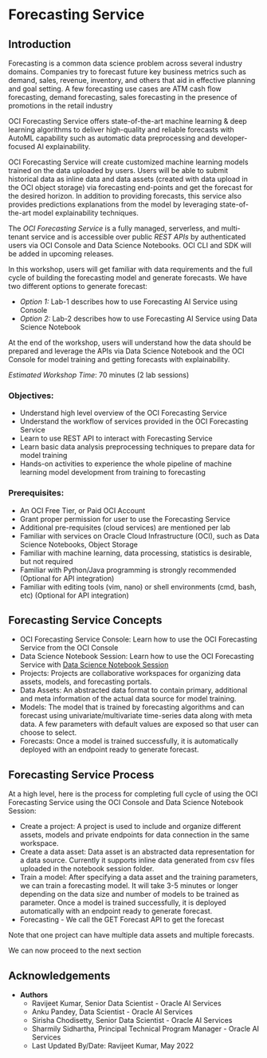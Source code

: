 # Forecasting Service

## Introduction

Forecasting is a common data science problem across several industry domains. Companies try to forecast future key business metrics such as demand, sales, revenue, inventory, and others that aid in effective planning and goal setting. A few forecasting use cases are ATM cash flow forecasting, demand forecasting, sales forecasting in the presence of promotions in the retail industry

OCI Forecasting Service offers state-of-the-art machine learning & deep learning algorithms to deliver high-quality and reliable forecasts with AutoML capability such as automatic data preprocessing and developer-focused AI explainability. 

OCI Forecasting Service will create customized machine learning models trained on the data uploaded by users. Users will be able to submit historical data as inline data and data assets (created with data upload in the OCI object storage) via forecasting end-points and get the forecast for the desired horizon. In addition to providing forecasts, this service also provides predictions explanations from the model by leveraging state-of-the-art model explainability techniques.
 
The *OCI Forecasting Service* is a fully managed, serverless, and multi-tenant service and is accessible over public *REST APIs* by authenticated users via OCI Console and Data Science Notebooks. OCI CLI and SDK will be added in upcoming releases.

In this workshop, users will get familiar with data requirements and the full cycle of building the forecasting model and generate forecasts. We have two different options to generate forecast:
- *Option 1:* Lab-1 describes how to use Forecasting AI Service using Console 
- *Option 2:* Lab-2 describes how to use Forecasting AI Service using Data Science Notebook

At the end of the workshop, users will understand how the data should be prepared and leverage the APIs via Data Science Notebook and the OCI Console for model training and getting forecasts with explainability.

*Estimated Workshop Time*: 70 minutes (2 lab sessions)

### Objectives:

* Understand high level overview of the OCI Forecasting Service
* Understand the workflow of services provided in the OCI Forecasting Service
* Learn to use REST API to interact with Forecasting Service
* Learn basic data analysis preprocessing techniques to prepare data for model training
* Hands-on activities to experience the whole pipeline of machine learning model development from training to forecasting

### Prerequisites:
* An OCI Free Tier, or Paid OCI Account
* Grant proper permission for user to use the Forecasting Service
* Additional pre-requisites (cloud services) are mentioned per lab
* Familiar with services on Oracle Cloud Infrastructure (OCI), such as Data Science Notebooks, Object Storage
* Familiar with machine learning, data processing, statistics is desirable, but not required
* Familiar with Python/Java programming is strongly recommended (Optional for API integration)
* Familiar with editing tools (vim, nano) or shell environments (cmd, bash, etc) (Optional for API integration)

## Forecasting Service Concepts
* OCI Forecasting Service Console: Learn how to use the OCI Forecasting Service from the OCI Console 
* Data Science Notebook Session: Learn how to use the OCI Forecasting Service with [Data Science Notebook Session](https://docs.oracle.com/en-us/iaas/data-science/using/use-notebook-sessions.htm)
* Projects: Projects are collaborative workspaces for organizing data assets, models, and forecasting portals.
* Data Assets: An abstracted data format to contain primary, additional and meta information of the actual data source for model training.
* Models: The model that is trained by forecasting algorithms and can forecast using univariate/multivariate time-series data along with meta data. A few parameters with default values are exposed so that user can choose to select.
* Forecasts: Once a model is trained successfully, it is automatically deployed with an endpoint ready to generate forecast.

## Forecasting Service Process

At a high level, here is the process for completing full cycle of using the OCI Forecasting Service using the OCI Console and Data Science Notebook Session:

* Create a project: A project is used to include and organize different assets, models and private endpoints for data connection in the same workspace.
* Create a data asset: Data asset is an abstracted data representation for a data source. Currently it supports inline data generated from  csv files uploaded in the notebook session folder. 
* Train a model: After specifying a data asset and the training parameters, we can train a forecasting  model. It will take 3-5 minutes or longer depending on the data size and number of models to be trained as parameter. Once a model is trained successfully, it is deployed automatically with an endpoint ready to generate forecast.
* Forecasting - We call the GET Forecast API to get the forecast

Note that one project can have multiple data assets and multiple forecasts.

We can now proceed to the next section 

## Acknowledgements
* **Authors**
    * Ravijeet Kumar, Senior Data Scientist - Oracle AI Services
    * Anku Pandey, Data Scientist - Oracle AI Services
    * Sirisha Chodisetty, Senior Data Scientist - Oracle AI Services
    * Sharmily Sidhartha, Principal Technical Program Manager - Oracle AI Services
    * Last Updated By/Date: Ravijeet Kumar, May 2022
